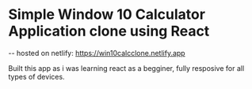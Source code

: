 # Simple Window 10 Calculator Application clone using React

 -- hosted on netlify: https://win10calcclone.netlify.app

Built this app as i was learning react as a begginer, fully resposive for all types of devices.
